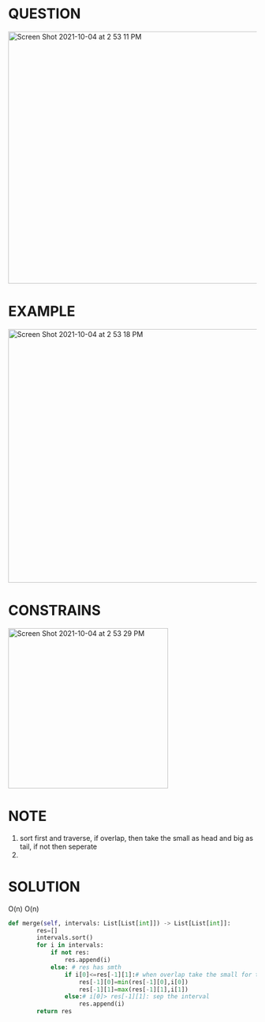 # QUESTION
<img width="510" alt="Screen Shot 2021-10-04 at 2 53 11 PM" src="https://user-images.githubusercontent.com/64442606/135907900-2ff3fb37-5bfa-4618-bca4-94fbb0f810f2.png">

# EXAMPLE
<img width="513" alt="Screen Shot 2021-10-04 at 2 53 18 PM" src="https://user-images.githubusercontent.com/64442606/135907931-75ad4483-a217-4ccd-a19d-4ef88fbb36bd.png">

# CONSTRAINS
<img width="324" alt="Screen Shot 2021-10-04 at 2 53 29 PM" src="https://user-images.githubusercontent.com/64442606/135907953-975d9b5d-99c9-4d74-82b2-724e62f1a86b.png">

# NOTE
1. sort first and traverse, if overlap, then take the small as head and big as tail, if not then seperate
2. 
# SOLUTION
O(n) O(n)
```python 
def merge(self, intervals: List[List[int]]) -> List[List[int]]:
        res=[]
        intervals.sort()
        for i in intervals:
            if not res:
                res.append(i)
            else: # res has smth
                if i[0]<=res[-1][1]:# when overlap take the small for the head and big for the tail 
                    res[-1][0]=min(res[-1][0],i[0])
                    res[-1][1]=max(res[-1][1],i[1])
                else:# i[0]> res[-1][1]: sep the interval
                    res.append(i)
        return res
```
